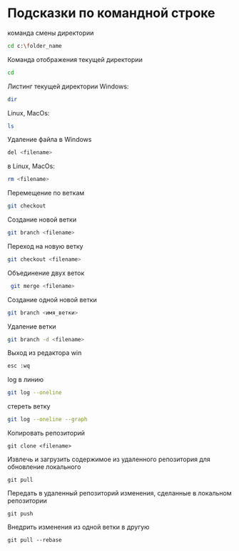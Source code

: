 # Подсказки по командной строке

команда смены директории
```sh
cd c:\folder_name
```

Команда отображения текущей директории
```sh
cd
```

Листинг текущей директории
Windows: 
```sh
dir
```
Linux, MacOs:
```sh
ls
```

Удаление файла в Windows
```sh
del <filename>
```
в Linux, MacOs:
```sh
rm <filename>
```
Перемещение по веткам
```sh
git checkout
```
 Создание новой ветки
 ```sh
 git branch <filename>
 ```
Переход на новую ветку
```sh
git checkout <filename>
```
Объединение двух веток
```sh
 git merge <filename>
 ```
 Создание одной новой ветки
 ```sh
git branch <имя_ветки>
 ```
 Удаление ветки
 ```sh
git branch -d <filename>
 ```
Выход из редактора win
```sh
esc :wq
```
log в линию
```sh
git log --oneline 
```
стереть ветку
```sh
git log --oneline --graph
```
Копировать репозиторий
```
git clone <filename>
```
Извлечь и загрузить содержимое из удаленного репозитория для обновление локального
```
git pull
```
Передать в удаленный репозиторий изменения, сделанные в локальном репозитории
```
git push
```
Внедрить изменения из одной ветки в другую
```
git pull --rebase
```